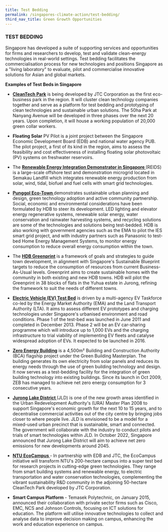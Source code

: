 ```yaml
---
title: Test Bedding
permalink: /singapores-climate-action/test-bedding/
third_nav_title: Green Growth Opportunities
---
```

### TEST BEDDING

Singapore has developed a suite of supporting services and opportunities for firms and researchers to develop, test and validate clean-energy technologies in real-world settings. Test bedding facilitates the commercialisation process for new technologies and positions Singapore as a "living laboratory" to evaluate, pilot and commercialise innovative solutions for Asian and global markets.

**Examples of Test Beds in Singapore**

* **[CleanTech Park](https://www.enterprisesg.gov.sg/industries/hub/infrastructure-hub/build-on-singapores-infrastructure-ecosystem/notable-projects/jtc-cleantech-park )** is being developed by JTC Corporation as the first eco-business park in the region. It will cluster clean technology companies together and serve as a platform for test bedding and prototyping of clean technologies and sustainable urban solutions. The 50ha Park at Nanyang Avenue will be developed in three phases over the next 20 years. Upon completion, it will house a working population of 20,000 green collar workers.

* **Floating Solar** PV Pilot is a joint project between the Singapore Economic Development Board (EDB) and national water agency PUB. The pilot project, a first of its kind in the region, aims to assess the feasibility and cost effectiveness of installing floating solar photovoltaic (PV) systems on freshwater reservoirs.

* The **[Renewable Energy Integration Demonstrator in Singapore ](https://www.ntu.edu.sg/erian/research-capabilities/renewable-energy-integration-demonstrator---singapore#:~:text=The%20Renewable%20Energy%20Integration%20Demonstrator,as%20the%20future%20of%20urban  )** (REIDS) is a large-scale offshore test and demonstration microgrid located in Semakau Landfill which integrates renewable energy production from solar, wind, tidal, biofuel and fuel cells with smart grid technologies.

* **[Punggol Eco-Town ](https://www.hdb.gov.sg/community/practising-ecoliving/eco-punggol#:~:text=Punggol%20is%20Singapore's%20first%20eco,%2C%20water%2C%20and%20waste%20management)** demonstrates sustainable urban planning and design, green technology adoption and active community partnership. Social, economic and environmental considerations have been formulated by HDB to steer its development. LED lighting and elevator energy regenerative systems, renewable solar energy, water conservation and rainwater harvesting systems, and recycling solutions are some of the technologies and solutions being test-bedded. HDB is also working with government agencies such as the EMA to pilot the IES smart grid project, and with industry partners such as Panasonic to test-bed Home Energy Management Systems, to monitor energy consumption to reduce overall energy consumption within the town.

* The **[HDB Greenprint](https://www.hdb.gov.sg/cs/infoweb/about-us/our-role/smart-and-sustainable-living/hdb-greenprint)** is a framework of goals and strategies to guide town development, in alignment with Singapore's Sustainable Blueprint targets to reduce the consumption of resources from current Business-As-Usual levels. Greenprint aims to create sustainable homes with the community in both existing and new HDB towns. HDB will pilot the Greenprint in 38 blocks of flats in the Yuhua estate in Jurong, refining the framework to suit the needs of different towns.

* **[Electric Vehicle (EV) Test Bed](https://www.ema.gov.sg/media_release.aspx?news_sid=20140609xajR79y5ws2j )** is driven by a multi-agency EV Taskforce co-led by the Energy Market Authority (EMA) and the Land Transport Authority (LTA). It aims to assess different EV prototypes and charging technologies under Singapore's urbanised environment and road conditions. Phase 1 of the test-bed was launched in June 2011 and completed in December 2013. Phase 2 will be an EV car-sharing programme which will introduce up to 1,000 EVs and the charging infrastructure to trial viability of implementing EV fleets and catalyse widespread adoption of EVs. It expected to be launched in 2016.

* **[<a href="https://www.bca.gov.sg/zeb/" target="_blank">Zero Energy Building</a>](https://www.bca.gov.sg/zeb/)** is a 4,500m² Building and Construction Authority (BCA) flagship project under the Green Building Masterplan. The building generates its own electricity from solar panels and reduces its energy needs through the use of green building technology and design. It now serves as a test-bedding facility for the integration of green building technology into existing buildings. Since its launch in Oct 2009, ZEB has managed to achieve net zero energy consumption for 3 consecutive years.

* **[Jurong Lake District ](https://www.jld.gov.sg/ )** (JLD) is one of the new growth areas identified in the Urban Redevelopment Authority's (URA) Master Plan 2008 to support Singapore's economic growth for the next 10 to 15 years, and to decentralise commercial activities out of the city centre by bringing jobs closer to where people live. JLD is envisioned to be a model for a mixed-used urban precinct that is sustainable, smart and connected. The government will collaborate with the industry to conduct pilots and trials of smart technologies within JLD. In October 2022, Singapore announced that Jurong Lake District will aim to achieve net zero emissions for new developments around 2045.

* **[NTU EcoCampus ](https://www.ntu.edu.sg/erian/research-focus/flagship-programmes/ecocampus )** - In partnership with EDB and JTC, the EcoCampus initiative will transform NTU's 200-hectare campus into a super test bed for research projects in cutting-edge green technologies. They range from smart building systems and renewable energy, to electric transportation and water conservation technologies, complementing the vibrant sustainability R&D community in the adjoining 50-hectare CleanTech Park developed by JTC Corporation.

* **Smart Campus Platform** - Temasek Polytechnic, on January 2015, announced their collaboration with private sector firms such as Cisco, EMC, NCS and Johnson Controls, focusing on ICT solutions for education. The platform will utilise innovative technologies to collect and analyse data to improve decision making on campus, enhancing the work and education experience on campus.